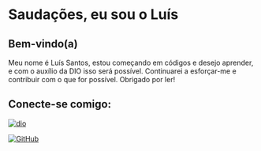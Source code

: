 # **Saudações, eu sou o Luís**

## **Bem-vindo(a)**

Meu nome é Luís Santos, estou começando em códigos e desejo aprender, e com o auxílio da DIO isso será possível. Continuarei a esforçar-me e contribuir com o que for possível.
Obrigado por ler!
## **Conecte-se comigo:**

[![dio](https://play-lh.googleusercontent.com/P3xTS7gQrh0S2e_99KmHVGiVUcvepvj4eFFhqU_y6XFRegRoo1fTZ8r6t1MUsmfRxXNJ=w30-h30)](https://web.dio.me/users/santosl9717?tab=skills)

[![GitHub](https://img.shields.io/badge/-GitHub-%23181717?style=for-the-badge&logo=github&logoColor=white)](https://github.com/santosluis98)
